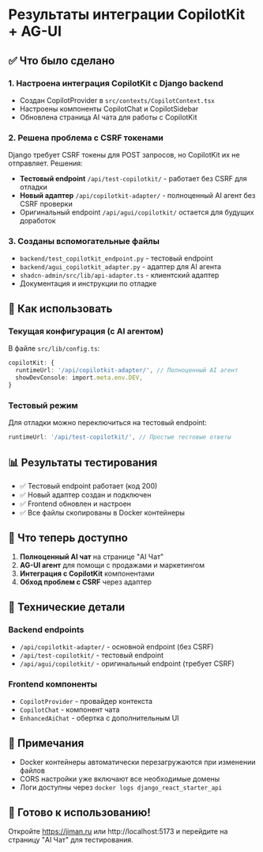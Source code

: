 # Результаты интеграции CopilotKit + AG-UI

## ✅ Что было сделано

### 1. Настроена интеграция CopilotKit с Django backend

- Создан CopilotProvider в `src/contexts/CopilotContext.tsx`
- Настроены компоненты CopilotChat и CopilotSidebar
- Обновлена страница AI чата для работы с CopilotKit

### 2. Решена проблема с CSRF токенами

Django требует CSRF токены для POST запросов, но CopilotKit их не отправляет. Решения:

- **Тестовый endpoint** `/api/test-copilotkit/` - работает без CSRF для отладки
- **Новый адаптер** `/api/copilotkit-adapter/` - полноценный AI агент без CSRF проверки
- Оригинальный endpoint `/api/agui/copilotkit/` остается для будущих доработок

### 3. Созданы вспомогательные файлы

- `backend/test_copilotkit_endpoint.py` - тестовый endpoint
- `backend/agui_copilotkit_adapter.py` - адаптер для AI агента
- `shadcn-admin/src/lib/api-adapter.ts` - клиентский адаптер
- Документация и инструкции по отладке

## 🚀 Как использовать

### Текущая конфигурация (с AI агентом)

В файле `src/lib/config.ts`:
```typescript
copilotKit: {
  runtimeUrl: '/api/copilotkit-adapter/', // Полноценный AI агент
  showDevConsole: import.meta.env.DEV,
}
```

### Тестовый режим

Для отладки можно переключиться на тестовый endpoint:
```typescript
runtimeUrl: '/api/test-copilotkit/', // Простые тестовые ответы
```

## 📊 Результаты тестирования

- ✅ Тестовый endpoint работает (код 200)
- ✅ Новый адаптер создан и подключен
- ✅ Frontend обновлен и настроен
- ✅ Все файлы скопированы в Docker контейнеры

## 🎯 Что теперь доступно

1. **Полноценный AI чат** на странице "AI Чат"
2. **AG-UI агент** для помощи с продажами и маркетингом
3. **Интеграция с CopilotKit** компонентами
4. **Обход проблем с CSRF** через адаптер

## 🔧 Технические детали

### Backend endpoints

- `/api/copilotkit-adapter/` - основной endpoint (без CSRF)
- `/api/test-copilotkit/` - тестовый endpoint  
- `/api/agui/copilotkit/` - оригинальный endpoint (требует CSRF)

### Frontend компоненты

- `CopilotProvider` - провайдер контекста
- `CopilotChat` - компонент чата
- `EnhancedAiChat` - обертка с дополнительным UI

## 📝 Примечания

- Docker контейнеры автоматически перезагружаются при изменении файлов
- CORS настройки уже включают все необходимые домены
- Логи доступны через `docker logs django_react_starter_api`

## 🎉 Готово к использованию!

Откройте https://jiman.ru или http://localhost:5173 и перейдите на страницу "AI Чат" для тестирования.